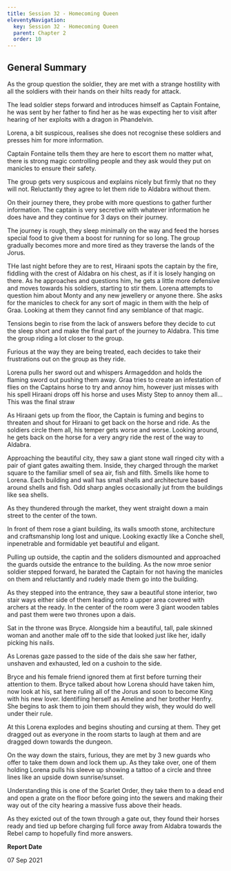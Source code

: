 ```yaml
---
title: Session 32 - Homecoming Queen
eleventyNavigation:
  key: Session 32 - Homecoming Queen
  parent: Chapter 2
  order: 10
---
```


## General Summary

As the group question the soldier, they are met with a strange hostility with all the soldiers with their hands on their hilts ready for attack.  

 The lead soldier steps forward and introduces himself as Captain Fontaine, he was sent by her father to find her as he was expecting her to visit after hearing of her exploits with a dragon in Phandelvin.  

 Lorena, a bit suspicous, realises she does not recognise these soldiers and presses him for more information.  

 Captain Fontaine tells them they are here to escort them no matter what, there is strong magic controlling people and they ask would they put on manicles to ensure their safety.  

 The group gets very suspicous and explains nicely but firmly that no they will not. Reluctantly they agree to let them ride to Aldabra without them.  

 On their journey there, they probe with more questions to gather further information. The captain is very secretive with whatever information he does have and they continue for 3 days on their journey.  

 The journey is rough, they sleep minimally on the way and feed the horses special food to give them a boost for running for so long. The group gradually becomes more and more tired as they traverse the lands of the Jorus.  

 THe last night before they are to rest, Hiraani spots the captain by the fire, fiddling with the crest of Aldabra on his chest, as if it is losely hanging on there. As he approaches and questions him, he gets a little more defensive and moves towards his soldiers, starting to stir them. Lorena attempts to question him about Monty and any new jewellery or anyone there. She asks for the manicles to check for any sort of magic in them with the help of Graa. Looking at them they cannot find any semblance of that magic.  

 Tensions begin to rise from the lack of answers before they decide to cut the sleep short and make the final part of the journey to Aldabra. This time the group riding a lot closer to the group.  

 Furious at the way they are being treated, each decides to take their frustrations out on the group as they ride.  

 Lorena pulls her sword out and whispers Armageddon and holds the flaming sword out pushing them away. Graa tries to create an infestation of flies on the Captains horse to try and annoy him, however just misses with his spell Hiraani drops off his horse and uses Misty Step to annoy them all... This was the final straw  

 As Hiraani gets up from the floor, the Captain is fuming and begins to threaten and shout for Hiraani to get back on the horse and ride. As the soldiers circle them all, his temper gets worse and worse. Looking around, he gets back on the horse for a very angry ride the rest of the way to Aldabra.  

 Approaching the beautiful city, they saw a giant stone wall ringed city with a pair of giant gates awaiting them. Inside, they charged through the market square to the familiar smell of sea air, fish and filth. Smells like home to Lorena. Each building and wall has small shells and architecture based around shells and fish. Odd sharp angles occasionally jut from the buildings like sea shells.  

 As they thundered through the market, they went straight down a main street to the center of the town.  

 In front of them rose a giant building, its walls smooth stone, architecture and craftsmanship long lost and unique. Looking exactly like a Conche shell, inpenetrable and formidable yet beautiful and eligant.  

 Pulling up outside, the captin and the soliders dismounted and approached the guards outside the entrance to the building. As the now mroe senior soldier stepped forward, he barated the Captain for not having the manicles on them and reluctantly and rudely made them go into the building.  

 As they stepped into the entrance, they saw a beautiful stone interior, two stair ways either side of them leading onto a upper area covered with archers at the ready. In the center of the room were 3 giant wooden tables and past them were two thrones upon a dais.  

 Sat in the throne was Bryce. Alongside him a beautiful, tall, pale skinned woman and another male off to the side that looked just like her, idally picking his nails.  

 As Lorenas gaze passed to the side of the dais she saw her father, unshaven and exhausted, led on a cushoin to the side.  

 Bryce and his female friend ignored them at first before turning their attention to them. Bryce talked about how Lorena should have taken him, now look at his, sat here ruling all of the Jorus and soon to become King with his new lover. Identifiing herself as Ameline and her brother Henfry. She begins to ask them to join them should they wish, they would do well under their rule.  

 At this Lorena explodes and begins shouting and cursing at them. They get dragged out as everyone in the room starts to laugh at them and are dragged down towards the dungeon.  

 On the way down the stairs, furious, they are met by 3 new guards who offer to take them down and lock them up. As they take over, one of them holding Lorena pulls his sleeve up showing a tattoo of a circle and three lines like an upside down sunrise/sunset.  

 Understanding this is one of the Scarlet Order, they take them to a dead end and open a grate on the floor before going into the sewers and making their way out of the city hearing a massive fuss above their heads.  

 As they exicted out of the town through a gate out, they found their horses ready and tied up before charging full force away from Aldabra towards the Rebel camp to hopefully find more answers.

**Report Date**

07 Sep 2021